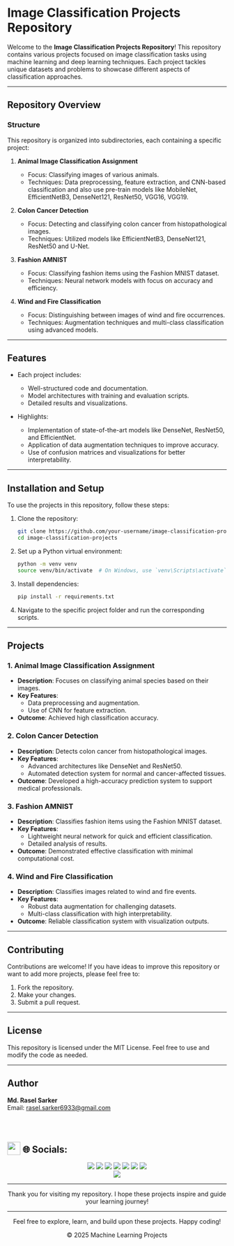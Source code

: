 # Image Classification Projects Repository

Welcome to the **Image Classification Projects Repository**! This repository contains various projects focused on image classification tasks using machine learning and deep learning techniques. Each project tackles unique datasets and problems to showcase different aspects of classification approaches.

---

## Repository Overview

### Structure
This repository is organized into subdirectories, each containing a specific project:

1. **Animal Image Classification Assignment**
   - Focus: Classifying images of various animals.
   - Techniques: Data preprocessing, feature extraction, and CNN-based classification and also use pre-train models like MobileNet, EfficientNetB3, DenseNet121, ResNet50, VGG16, VGG19.

2. **Colon Cancer Detection**
   - Focus: Detecting and classifying colon cancer from histopathological images.
   - Techniques: Utilized models like EfficientNetB3, DenseNet121, ResNet50 and U-Net.

3. **Fashion AMNIST**
   - Focus: Classifying fashion items using the Fashion MNIST dataset.
   - Techniques: Neural network models with focus on accuracy and efficiency.

4. **Wind and Fire Classification**
   - Focus: Distinguishing between images of wind and fire occurrences.
   - Techniques: Augmentation techniques and multi-class classification using advanced models.

---

## Features

- Each project includes:
  - Well-structured code and documentation.
  - Model architectures with training and evaluation scripts.
  - Detailed results and visualizations.

- Highlights:
  - Implementation of state-of-the-art models like DenseNet, ResNet50, and EfficientNet.
  - Application of data augmentation techniques to improve accuracy.
  - Use of confusion matrices and visualizations for better interpretability.

---

## Installation and Setup

To use the projects in this repository, follow these steps:

1. Clone the repository:
   ```bash
   git clone https://github.com/your-username/image-classification-projects.git
   cd image-classification-projects
   ```

2. Set up a Python virtual environment:
   ```bash
   python -m venv venv
   source venv/bin/activate  # On Windows, use `venv\Scripts\activate`
   ```

3. Install dependencies:
   ```bash
   pip install -r requirements.txt
   ```

4. Navigate to the specific project folder and run the corresponding scripts.

---

## Projects

### 1. Animal Image Classification Assignment
- **Description**: Focuses on classifying animal species based on their images.
- **Key Features**:
  - Data preprocessing and augmentation.
  - Use of CNN for feature extraction.
- **Outcome**: Achieved high classification accuracy.

### 2. Colon Cancer Detection
- **Description**: Detects colon cancer from histopathological images.
- **Key Features**:
  - Advanced architectures like DenseNet and ResNet50.
  - Automated detection system for normal and cancer-affected tissues.
- **Outcome**: Developed a high-accuracy prediction system to support medical professionals.

### 3. Fashion AMNIST
- **Description**: Classifies fashion items using the Fashion MNIST dataset.
- **Key Features**:
  - Lightweight neural network for quick and efficient classification.
  - Detailed analysis of results.
- **Outcome**: Demonstrated effective classification with minimal computational cost.

### 4. Wind and Fire Classification
- **Description**: Classifies images related to wind and fire events.
- **Key Features**:
  - Robust data augmentation for challenging datasets.
  - Multi-class classification with high interpretability.
- **Outcome**: Reliable classification system with visualization outputs.

---

## Contributing

Contributions are welcome! If you have ideas to improve this repository or want to add more projects, please feel free to:

1. Fork the repository.
2. Make your changes.
3. Submit a pull request.

---

## License
This repository is licensed under the MIT License. Feel free to use and modify the code as needed.

---

## Author
**Md. Rasel Sarker**  
Email: [rasel.sarker6933@gmail.com](mailto:rasel.sarker6933@gmail.com)  

<br>
<h1 align="left">
 <h2><img src = "https://media2.giphy.com/media/QssGEmpkyEOhBCb7e1/giphy.gif?cid=ecf05e47a0n3gi1bfqntqmob8g9aid1oyj2wr3ds3mg700bl&rid=giphy.gif" width=30px valign="bottom"> 🌐 Socials:</h2>
</h1>

<p align="center">
  <a href="mailto:rasel.sarker6933@gmail.com"><img src="https://img.shields.io/badge/Email-rasel.sarker6933@gmail.com-blue?style=flat-square&logo=gmail"></a>
  <a href="https://github.com/raselsarker69"><img src="https://img.shields.io/badge/GitHub-%40Raselsarker-lightgrey?style=flat-square&logo=github"></a>
  <a href="https://www.linkedin.com/in/rasel-sarker-405160227/"><img src="https://img.shields.io/badge/LinkedIn-Rasel%20Sarker-blue?style=flat-square&logo=linkedin"></a>
  <a href="https://www.facebook.com/mdrasel.sarker.7773631"><img src="https://img.shields.io/badge/Facebook-%40Raselsarker-blue?style=flat-square&logo=facebook"></a>
  <a href="https://www.kaggle.com/mdraselsarker"><img src="https://img.shields.io/badge/Kaggle-%40Raselsarker-blue?style=flat-square&logo=kaggle"></a>
  <a href="https://www.youtube.com/@raselsarker69"><img src="https://img.shields.io/badge/YouTube-Rasel%20Sarker-red?style=flat-square&logo=youtube"></a>
  <a href="https://www.facebook.com/groups/832585175685301"><img src="https://img.shields.io/badge/Facebook%20Group-Rasel%20Sarker%20Group-blue?style=flat-square&logo=facebook"></a>
  <br>
  <img src="https://img.shields.io/badge/Phone-%2B8801581528651-green?style=flat-square&logo=whatsapp">
</p>
 

---

<div align="center">

Thank you for visiting my repository. I hope these projects inspire and guide your learning journey!

---

Feel free to explore, learn, and build upon these projects. Happy coding!<br>

&copy; 2025 Machine Learning Projects

</div>
